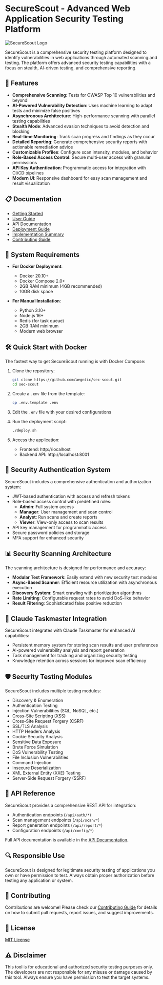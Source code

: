 # SecureScout - Advanced Web Application Security Testing Platform

![SecureScout Logo](frontend/public/logo192.png)

SecureScout is a comprehensive security testing platform designed to identify vulnerabilities in web applications through automated scanning and testing. The platform offers advanced security testing capabilities with a focus on stealth, AI-driven testing, and comprehensive reporting.

## 🚀 Features

- **Comprehensive Scanning**: Tests for OWASP Top 10 vulnerabilities and beyond
- **AI-Powered Vulnerability Detection**: Uses machine learning to adapt tests and minimize false positives
- **Asynchronous Architecture**: High-performance scanning with parallel testing capabilities
- **Stealth Mode**: Advanced evasion techniques to avoid detection and blocking
- **Real-time Monitoring**: Track scan progress and findings as they occur
- **Detailed Reporting**: Generate comprehensive security reports with actionable remediation advice
- **Customizable Profiles**: Configure scan intensity, modules, and behavior
- **Role-Based Access Control**: Secure multi-user access with granular permissions
- **API Key Authentication**: Programmatic access for integration with CI/CD pipelines
- **Modern UI**: Responsive dashboard for easy scan management and result visualization

## 📋 Documentation

- [Getting Started](docs/getting-started.md)
- [User Guide](docs/user-guide.md)
- [API Documentation](docs/api-docs.md)
- [Deployment Guide](DEPLOYMENT.md)
- [Implementation Summary](IMPLEMENTATION_SUMMARY.md)
- [Contributing Guide](docs/contributing.md)

## 🔧 System Requirements

- **For Docker Deployment**:
  - Docker 20.10+
  - Docker Compose 2.0+
  - 2GB RAM minimum (4GB recommended)
  - 10GB disk space

- **For Manual Installation**:
  - Python 3.10+
  - Node.js 16+
  - Redis (for task queue)
  - 2GB RAM minimum
  - Modern web browser

## 🛠️ Quick Start with Docker

The fastest way to get SecureScout running is with Docker Compose:

1. Clone the repository:
   ```bash
   git clone https://github.com/aegntic/sec-scout.git
   cd sec-scout
   ```

2. Create a `.env` file from the template:
   ```bash
   cp .env.template .env
   ```

3. Edit the `.env` file with your desired configurations

4. Run the deployment script:
   ```bash
   ./deploy.sh
   ```

5. Access the application:
   - Frontend: http://localhost
   - Backend API: http://localhost:8001

## 🔐 Security Authentication System

SecureScout includes a comprehensive authentication and authorization system:

- JWT-based authentication with access and refresh tokens
- Role-based access control with predefined roles:
  - **Admin**: Full system access
  - **Manager**: User management and scan control
  - **Analyst**: Run scans and create reports
  - **Viewer**: View-only access to scan results
- API key management for programmatic access
- Secure password policies and storage
- MFA support for enhanced security

## 📊 Security Scanning Architecture

The scanning architecture is designed for performance and accuracy:

- **Modular Test Framework**: Easily extend with new security test modules
- **Async-Based Scanner**: Efficient resource utilization with asynchronous execution
- **Discovery System**: Smart crawling with prioritization algorithms
- **Rate Limiting**: Configurable request rates to avoid DoS-like behavior
- **Result Filtering**: Sophisticated false positive reduction

## 🧠 Claude Taskmaster Integration

SecureScout integrates with Claude Taskmaster for enhanced AI capabilities:

- Persistent memory system for storing scan results and user preferences
- AI-powered vulnerability analysis and report generation
- Task management for tracking and organizing security testing
- Knowledge retention across sessions for improved scan efficiency

## 🛡️ Security Testing Modules

SecureScout includes multiple testing modules:

- Discovery & Enumeration
- Authentication Testing
- Injection Vulnerabilities (SQL, NoSQL, etc.)
- Cross-Site Scripting (XSS)
- Cross-Site Request Forgery (CSRF)
- SSL/TLS Analysis
- HTTP Headers Analysis
- Cookie Security Analysis
- Sensitive Data Exposure
- Brute Force Simulation
- DoS Vulnerability Testing
- File Inclusion Vulnerabilities
- Command Injection
- Insecure Deserialization
- XML External Entity (XXE) Testing
- Server-Side Request Forgery (SSRF)

## 📄 API Reference

SecureScout provides a comprehensive REST API for integration:

- Authentication endpoints (`/api/auth/*`)
- Scan management endpoints (`/api/scan/*`)
- Report generation endpoints (`/api/report/*`)
- Configuration endpoints (`/api/config/*`)

Full API documentation is available in the [API Documentation](docs/api-docs.md).

## 🔍 Responsible Use

SecureScout is designed for legitimate security testing of applications you own or have permission to test. Always obtain proper authorization before testing any application or system.

## 👥 Contributing

Contributions are welcome! Please check our [Contributing Guide](docs/contributing.md) for details on how to submit pull requests, report issues, and suggest improvements.

## 📝 License

[MIT License](LICENSE)

## ⚠️ Disclaimer

This tool is for educational and authorized security testing purposes only. The developers are not responsible for any misuse or damage caused by this tool. Always ensure you have permission to test the target systems.